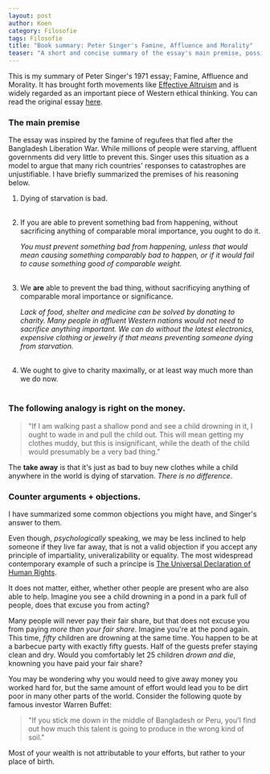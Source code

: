 ```yaml
---
layout: post
author: Koen
category: Filosofie
tags: Filosofie
title: "Book summary: Peter Singer's Famine, Affluence and Morality"
teaser: "A short and concise summary of the essay's main premise, possible objections to it, and Singer's rebuttal."
---
```


This is my summary of Peter Singer's 1971 essay; Famine, Affluence and Morality. It has brought forth movements like <a target="_blank" href="https://www.effectivealtruism.org/">Effective Altruism</a> and is widely regarded as an important piece of Western ethical thinking. You can read the original essay <a target="_blank" href="https://personal.lse.ac.uk/ROBERT49/teaching/mm/articles/Singer_1972Famine.pdf">here</a>. 

### The main premise
The essay was inspired by the famine of regufees that fled after the Bangladesh Liberation War. While millions of people were starving, affluent governments did very little to prevent this. Singer uses this situation as a model to argue that many rich countries' responses to catastrophes are unjustifiable. I have briefly summarized the premises of his reasoning below.

<div class='text-box' markdown="block">

1. Dying of starvation is bad.
    <br><br>

2. If you are able to prevent something bad from happening, without sacrificing anything of comparable moral importance, you ought to do it. 

    <i>You must prevent something bad from happening, unless that would mean causing something comparably bad to happen, or if it would fail to cause something good of comparable weight.</i> 
    <br><br>

3. We <b>are</b> able to prevent the bad thing, without sacrificying anything of comparable moral importance or significance.

    <i>Lack of food, shelter and medicine can be solved by donating to charity. Many people in affluent Western nations would not need to sacrifice anything important. We can do without the latest electronics, expensive clothing or jewelry if that means preventing someone dying from starvation.</i>
    <br><br>

4. We ought to give to charity maximally, or at least way much more than we do now.
<br><br>
</div>



### The following analogy is right on the money. 

<blockquote>"If I am walking past a shallow pond and see a child drowning in it, I ought to wade in and pull the child out. This will mean getting my clothes muddy, but this is insignificant, while the death of the child would presumably be a very bad thing."</blockquote>

The <b>take away</b> is that it's just as bad to buy new clothes while a child anywhere in the world is dying of starvation. <i>There is no difference</i>. 

### Counter arguments + objections.
I have summarized some common objections you might have, and Singer's answer to them. 

Even though, <i>psychologically</i> speaking, we may be less inclined to help someone if they live far away, that is not a valid objection if you accept any principle of impartiality, univeralizability or equality. The most widespread contemporary example of such a principe is <a target="_blank" href="https://www.un.org/en/universal-declaration-human-rights/index.html">The Universal Declaration of Human Rights</a>.

It does not matter, either, whether other people are present who are also able to help. Imagine you see a child drowning in a pond in a park full of people, does that excuse you from acting?

Many people will never pay their fair share, but that does not excuse you from paying <i>more than your fair share</i>. Imagine you're at the pond again. This time, <i>fifty</i> children are drowning at the same time. You happen to be at a barbecue party with exactly fifty guests. Half of the guests prefer staying clean and dry. Would you comfortably let 25 children <i>drown and die</i>, knowning you have paid your fair share? 

You may be wondering why you would need to give away money you worked hard for, but the same amount of effort would lead you to be dirt poor in many other parts of the world. Consider the following quote by famous investor Warren Buffet: 

<blockquote>"If you stick me down in the middle of Bangladesh or Peru, you'l find out how much this talent is going to produce in the wrong kind of soil."</blockquote>

Most of your wealth is not attributable to your efforts, but rather to your place of birth. 